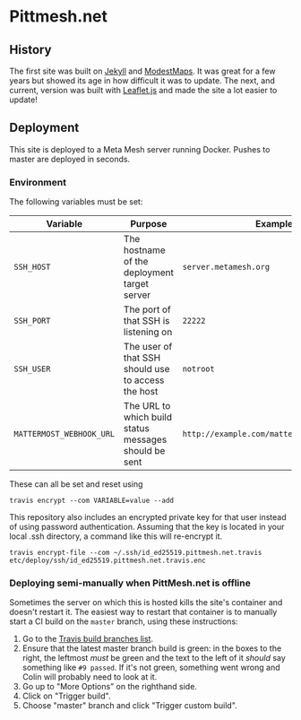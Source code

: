 # Pittmesh.net

## History

The first site was built on [Jekyll](https://jekyllrb.com/) and [ModestMaps](http://modestmaps.com/). 
It was great for a few years but showed its age in how difficult it was to update. 
The next, and current, version was built with [Leaflet.js](https://leafletjs.com/) 
and made the site a lot easier to update!

## Deployment

This site is deployed to a Meta Mesh server running Docker. Pushes to master
are deployed in seconds.

### Environment

The following variables must be set:

|Variable|Purpose|Example|
|--------|-------|-------|
|`SSH_HOST`|The hostname of the deployment target server|`server.metamesh.org`|
|`SSH_PORT`|The port of that SSH is listening on|`22222`|
|`SSH_USER`|The user of that SSH should use to access the host|`notroot`|
|`MATTERMOST_WEBHOOK_URL`|The URL to which build status messages should be sent|`http://example.com/mattermost/0xd34db33f`|

These can all be set and reset using

    travis encrypt --com VARIABLE=value --add

This repository also includes an encrypted private key for that user instead of
using password authentication. Assuming that the key is located in your local
.ssh directory, a command like this will re-encrypt it.

    travis encrypt-file --com ~/.ssh/id_ed25519.pittmesh.net.travis etc/deploy/ssh/id_ed25519.pittmesh.net.travis.enc

### Deploying semi-manually when PittMesh.net is offline

Sometimes the server on which this is hosted kills the site's container and
doesn't restart it. The easiest way to restart that container is to manually
start a CI build on the `master` branch, using these instructions:

1. Go to the [Travis build branches list](https://travis-ci.com/pittmesh/pittmesh.net/branches).
2. Ensure that the latest master branch build is green: in the boxes to the right, the leftmost _must_ be green and the text to the left of it _should_ say something like `#9 passed`. If it's not green, something went wrong and Colin will probably need to look at it.
3. Go up to "More Options" on the righthand side.
4. Click on "Trigger build".
5. Choose "master" branch and click "Trigger custom build".

